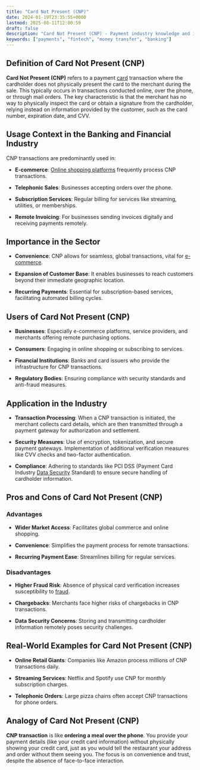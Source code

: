 ```yaml
---
title: "Card Not Present (CNP)"
date: 2024-01-19T23:35:55+0000
lastmod: 2025-08-11T12:00:59
draft: false
description: "Card Not Present (CNP) - Payment industry knowledge and insights"
keywords: ["payments", "fintech", "money transfer", "banking"]
---
```


## Definition of Card Not Present (CNP)

**Card Not Present (CNP)** refers to a payment [card](https://faisalkhanllc.xyz/resources/payments-wiki/c/credit-card/) transaction where the cardholder does not physically present the card to the merchant during the sale. This typically occurs in transactions conducted online, over the phone, or through mail orders. The key characteristic is that the merchant has no way to physically inspect the card or obtain a signature from the cardholder, relying instead on information provided by the customer, such as the card number, expiration date, and CVV.

## Usage Context in the Banking and Financial Industry

CNP transactions are predominantly used in:

- **E-commerce**: [Online shopping platforms](https://faisalkhanllc.xyz/resources/payments-wiki/e/e-commerce-platforms/) frequently process CNP transactions.

- **Telephonic Sales**: Businesses accepting orders over the phone.

- **Subscription Services**: Regular billing for services like streaming, utilities, or memberships.

- **Remote Invoicing**: For businesses sending invoices digitally and receiving payments remotely.

## Importance in the Sector

- **Convenience**: CNP allows for seamless, global transactions, vital for [e-commerce](https://faisalkhanllc.xyz/resources/payments-wiki/e/e-commerce/).

- **Expansion of Customer Base**: It enables businesses to reach customers beyond their immediate geographic location.

- **Recurring Payments**: Essential for subscription-based services, facilitating automated billing cycles.

## Users of Card Not Present (CNP)

- **Businesses**: Especially e-commerce platforms, service providers, and merchants offering remote purchasing options.

- **Consumers**: Engaging in online shopping or subscribing to services.

- **Financial Institutions**: Banks and card issuers who provide the infrastructure for CNP transactions.

- **Regulatory Bodies**: Ensuring compliance with security standards and anti-fraud measures.

## Application in the Industry

- **Transaction Processing**: When a CNP transaction is initiated, the merchant collects card details, which are then transmitted through a payment gateway for authorization and settlement.

- **Security Measures**: Use of encryption, tokenization, and secure payment gateways. Implementation of additional verification measures like CVV checks and two-factor authentication.

- **Compliance**: Adhering to standards like PCI DSS (Payment Card Industry [Data Security](https://faisalkhanllc.xyz/resources/payments-wiki/d/data-security/) Standard) to ensure secure handling of cardholder information.

## Pros and Cons of Card Not Present (CNP)

### Advantages

- **Wider Market Access**: Facilitates global commerce and online shopping.

- **Convenience**: Simplifies the payment process for remote transactions.

- **Recurring Payment Ease**: Streamlines billing for regular services.

### Disadvantages

- **Higher Fraud Risk**: Absence of physical card verification increases susceptibility to [fraud](https://faisalkhanllc.xyz/resources/payments-wiki/f/fraud/).

- **Chargebacks**: Merchants face higher risks of chargebacks in CNP transactions.

- **Data Security Concerns**: Storing and transmitting cardholder information remotely poses security challenges.

## Real-World Examples for Card Not Present (CNP)

- **Online Retail Giants**: Companies like Amazon process millions of CNP transactions daily.

- **Streaming Services**: Netflix and Spotify use CNP for monthly subscription charges.

- **Telephonic Orders**: Large pizza chains often accept CNP transactions for phone orders.

## Analogy of Card Not Present (CNP)

**CNP transaction** is like **ordering a meal over the phone**. You provide your payment details (like your credit card information) without physically showing your credit card, just as you would tell the restaurant your address and order without them seeing you. The focus is on convenience and trust, despite the absence of face-to-face interaction.